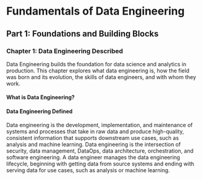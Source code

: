 # Fundamentals of Data Engineering

## Part 1: Foundations and Building Blocks

### Chapter 1: Data Engineering Described

Data Engineering builds the foundation for data science and analytics in production. This chapter explores what data engineering is, how the field was born and its evolution, the skills of data engineers, and with whom they work.

#### What is Data Engineering?

#### Data Engineering Defined

Data engineering is the development, implementation, and maintenance of systems and processes that take in raw data and produce high-quality, consistent information that supports downstream use cases, such as analysis and machine learning. Data engineering is the intersection of security, data management, DataOps, data architecture, orchestration, and software engineering. A data engineer manages the data engineering lifecycle, beginning with getting data from source systems and ending with serving data for use cases, such as analysis or machine learning.
